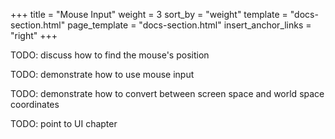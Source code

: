 +++
title = "Mouse Input"
weight = 3
sort_by = "weight"
template = "docs-section.html"
page_template = "docs-section.html"
insert_anchor_links = "right"
+++

TODO: discuss how to find the mouse's position

TODO: demonstrate how to use mouse input

TODO: demonstrate how to convert between screen space and world space coordinates

TODO: point to UI chapter
